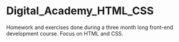 # Digital_Academy_HTML_CSS
Homework and exercises done during a three month long front-end development course. Focus on HTML and CSS. 
